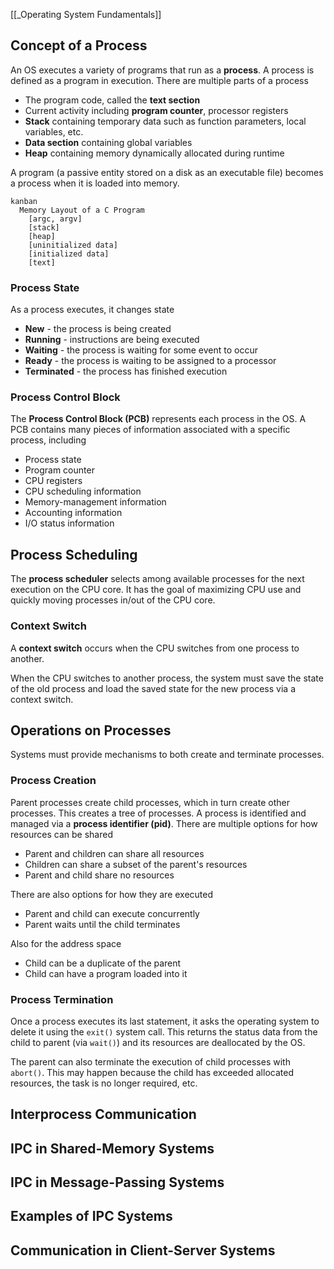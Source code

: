 [[_Operating System Fundamentals]]


## Concept of a Process

An OS executes a variety of programs that run as a **process**. A process is defined as a program in execution. There are multiple parts of a process
- The program code, called the **text section**
- Current activity including **program counter**, processor registers
- **Stack** containing temporary data such as function parameters, local variables, etc.
- **Data section** containing global variables
- **Heap** containing memory dynamically allocated during runtime

A program (a passive entity stored on a disk as an executable file) becomes a process when it is loaded into memory.

```mermaid
kanban
  Memory Layout of a C Program
    [argc, argv]
    [stack]
    [heap]
    [uninitialized data]
    [initialized data]
    [text]
```

### Process State

As a process executes, it changes state
- **New** - the process is being created
- **Running** - instructions are being executed
- **Waiting** - the process is waiting for some event to occur
- **Ready** - the process is waiting to be assigned to a processor
- **Terminated** - the process has finished execution


### Process Control Block

The **Process Control Block (PCB)** represents each process in the OS. A PCB contains many pieces of information associated with a specific process, including
- Process state
- Program counter
- CPU registers
- CPU scheduling information
- Memory-management information
- Accounting information
- I/O status information


## Process Scheduling

The **process scheduler** selects among available processes for the next execution on the CPU core. It has the goal of maximizing CPU use and quickly moving processes in/out of the CPU core.


### Context Switch

A **context switch** occurs when the CPU switches from one process to another.

When the CPU switches to another process, the system must save the state of the old process and load the saved state for the new process via a context switch.


## Operations on Processes

Systems must provide mechanisms to both create and terminate processes.

### Process Creation

Parent processes create child processes, which in turn create other processes. This creates a tree of processes. A process is identified and managed via a **process identifier (pid)**. There are multiple options for how resources can be shared
- Parent and children can share all resources
- Children can share a subset of the parent's resources
- Parent and child share no resources

There are also options for how they are executed
- Parent and child can execute concurrently
- Parent waits until the child terminates

Also for the address space
- Child can be a duplicate of the parent
- Child can have a program loaded into it


### Process Termination

Once a process executes its last statement, it asks the operating system to delete it using the `exit()` system call. This returns the status data from the child to parent (via `wait()`) and its resources are deallocated by the OS.

The parent can also terminate the execution of child processes with `abort()`. This may happen because the child has exceeded allocated resources, the task is no longer required, etc.


## Interprocess Communication



## IPC in Shared-Memory Systems



## IPC in Message-Passing Systems



## Examples of IPC Systems



## Communication in Client-Server Systems